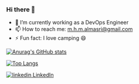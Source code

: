 ### Hi there 👋

- 🔭 I’m currently working as a DevOps Engineer 
- 📫 How to reach me: m.h.m.almasri@gmail.com
- ⚡ Fun fact: I love camping 😄

[![Anurag's GitHub stats](https://github-readme-stats.vercel.app/api?username=mhm0ud&hide=stars&count_private=true&show_icons=true)](https://github.com/anuraghazra/github-readme-stats)

[![Top Langs](https://github-readme-stats.vercel.app/api/top-langs/?username=Mhm0ud)](https://github.com/anuraghazra/github-readme-stats)

<p>
  <a href="https://www.linkedin.com/Mhm0ud" rel="nofollow noreferrer">
    <img src="https://i.stack.imgur.com/gVE0j.png" alt="linkedin"> LinkedIn
  </a>
</p>
<!--
**Mhm0ud/Mhm0ud** is a ✨ _special_ ✨ repository because its `README.md` (this file) appears on your GitHub profile.

Here are some ideas to get you started:

- 🔭 I’m currently working on ...
- 🌱 I’m currently learning ...
- 👯 I’m looking to collaborate on ...
- 🤔 I’m looking for help with ...
- 💬 Ask me about ...
- 📫 How to reach me: ...
- 😄 Pronouns: ...
- ⚡ Fun fact: ...
-->
